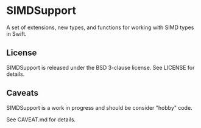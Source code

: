 # SIMDSupport

A set of extensions, new types, and functions for working with SIMD types in Swift.

## License

SIMDSupport is released under the BSD 3-clause license. See LICENSE for details.

## Caveats

SIMDSupport is a work in progress and should be consider "hobby" code.

See CAVEAT.md for details.
